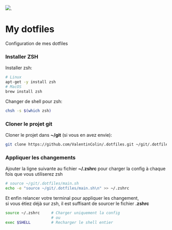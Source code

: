 [![](https://tokei.rs/b1/github/XAMPPRocky/tokei)](https://github.com/ValentinColin/.dotfiles).

# My dotfiles

Configuration de mes dotfiles

### Installer ZSH

Installer zsh:
```sh
# Linux
apt-get -y install zsh
# MacOS
brew install zsh
```

Changer de shell pour zsh:
```sh
chsh -s $(which zsh)
```

### Cloner le projet git

Cloner le projet dans **~/git** (si vous en avez envie):
```sh
git clone https://github.com/ValentinColin/.dotfiles.git ~/git/.dotfiles
```

### Appliquer les changements

Ajouter la ligne suivante au fichier **~/.zshrc** pour charger la config à chaque fois que vous utiliserez zsh
```sh
# source ~/git/.dotfiles/main.sh
echo -e "source ~/git/.dotfiles/main.sh\n" >> ~/.zshrc
```

Et enfin relancer votre terminal pour appliquer les changement,  
si vous étiez déjà sur zsh, il est suffisant de sourcer le fichier **.zshrc**
```sh
source ~/.zshrc     # Charger uniquement la config
                    # ou
exec $SHELL         # Recharger le shell entier
```
